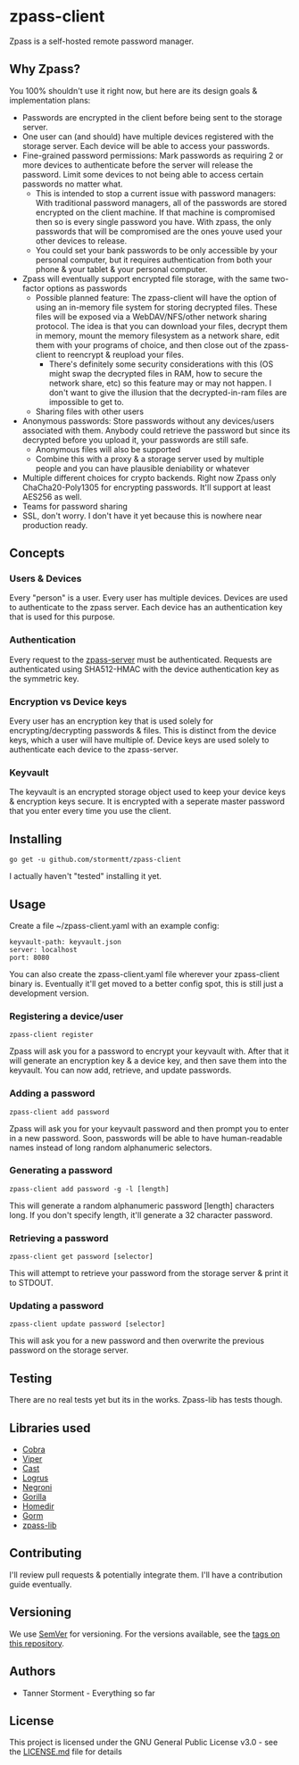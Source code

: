 # zpass-client

Zpass is a self-hosted remote password manager. 

## Why Zpass?

You 100% shouldn't use it right now, but here are its design goals & implementation plans:

* Passwords are encrypted in the client before being sent to the storage server.
* One user can (and should) have multiple devices registered with the storage server. Each device will be able to access your passwords.
* Fine-grained password permissions: Mark passwords as requiring 2 or more devices to authenticate before the server will release the password. Limit some devices to not being able to access certain passwords no matter what.
  * This is intended to stop a current issue with password managers: With traditional password managers, all of the passwords are stored encrypted on the client machine. 
If that machine is compromised then so is every single password you have. With zpass, the only passwords that will be compromised are the ones youve used your other devices to release.
  * You could set your bank passwords to be only accessible by your personal computer, but it requires authentication from both your phone & your tablet & your personal computer.
* Zpass will eventually support encrypted file storage, with the same two-factor options as passwords
  * Possible planned feature: The zpass-client will have the option of using an in-memory file system for storing decrypted files. These files will be exposed via a WebDAV/NFS/other network sharing protocol. 
The idea is that you can download your files, decrypt them in memory, mount the memory filesystem as a network share, edit them with your programs of choice, and then close out of the zpass-client to reencrypt & reupload your files.
    * There's definitely some security considerations with this (OS might swap the decrypted files in RAM, how to secure the network share, etc) so this feature may or may not happen. I don't want to give the illusion that the decrypted-in-ram files are impossible to get to.
  * Sharing files with other users
* Anonymous passwords: Store passwords without any devices/users associated with them. Anybody could retrieve the password but since its decrypted before you upload it, your passwords are still safe.
  * Anonymous files will also be supported
  * Combine this with a proxy & a storage server used by multiple people and you can have plausible deniability or whatever
* Multiple different choices for crypto backends. Right now Zpass only ChaCha20-Poly1305 for encrypting passwords. It'll support at least AES256 as well.
* Teams for password sharing
* SSL, don't worry. I don't have it yet because this is nowhere near production ready.

## Concepts
### Users & Devices
Every "person" is a user. Every user has multiple devices. Devices are used to authenticate to the zpass server. Each device has an authentication key that is used for this purpose.

### Authentication
Every request to the [zpass-server](github.com/stormentt/zpass-server) must be authenticated.
Requests are authenticated using SHA512-HMAC with the device authentication key as the symmetric key.

### Encryption vs Device keys
Every user has an encryption key that is used solely for encrypting/decrypting passwords & files. This is distinct from the device keys, which a user will have multiple of. Device keys are used solely to authenticate each device to the zpass-server.

### Keyvault
The keyvault is an encrypted storage object used to keep your device keys & encryption keys secure. It is encrypted with a seperate master password that you enter every time you use the client.

## Installing
```
go get -u github.com/stormentt/zpass-client
```
I actually haven't "tested" installing it yet.

## Usage
Create a file ~/zpass-client.yaml with an example config:
```
keyvault-path: keyvault.json
server: localhost
port: 8080
```
You can also create the zpass-client.yaml file wherever your zpass-client binary is.
Eventually it'll get moved to a better config spot, this is still just a development version.

### Registering a device/user
```
zpass-client register
```
Zpass will ask you for a password to encrypt your keyvault with. After that it will generate an encryption key & a device key, and then save them into the keyvault. You can now add, retrieve, and update passwords.

### Adding a password
```
zpass-client add password
```
Zpass will ask you for your keyvault password and then prompt you to enter in a new password. Soon, passwords will be able to have human-readable names instead of long random alphanumeric selectors. 

### Generating a password
```
zpass-client add password -g -l [length]
```
This will generate a random alphanumeric password [length] characters long. If you don't specify length, it'll generate a 32 character password.

### Retrieving a password
```
zpass-client get password [selector]
```
This will attempt to retrieve your password from the storage server & print it to STDOUT.

### Updating a password
```
zpass-client update password [selector]
```
This will ask you for a new password and then overwrite the previous password on the storage server.

## Testing
There are no real tests yet but its in the works.
Zpass-lib has tests though.

## Libraries used

* [Cobra](https://github.com/spf13/cobra)
* [Viper](https://github.com/spf13/viper)
* [Cast](https://github.com/spf13/cast)
* [Logrus](https://github.com/sirupsen/logrus)
* [Negroni](https://github.com/urfave/negroni)
* [Gorilla](https://github.com/gorilla/mux)
* [Homedir](https://github.com/mitchellh/go-homedir)
* [Gorm](https://github.com/jinzhu/gorm)
* [zpass-lib](https://github.com/stormentt/zpass-lib)

## Contributing

I'll review pull requests & potentially integrate them. I'll have a contribution guide eventually.

## Versioning

We use [SemVer](http://semver.org/) for versioning. For the versions available, see the [tags on this repository](https://github.com/stormentt/zpass-client/tags). 

## Authors

* Tanner Storment - Everything so far

## License

This project is licensed under the GNU General Public License v3.0 - see the [LICENSE.md](LICENSE.md) file for details
